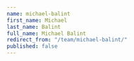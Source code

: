 ```yaml
---
name: michael-balint
first_name: Michael
last_name: Balint
full_name: Michael Balint
redirect_from: "/team/michael-balint/"
published: false
---
```



